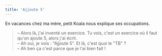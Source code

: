 ```yaml
---
title: 'Ajjoute 5'
---
```


En vacances chez ma mère, petit Koala nous explique ses occupations.

> – Alors là, j'ai inventé un exercice. Tu vois, c'est un exercice où il faut qu'on ajoute 5, alors j'ai écrit.  
> – Ah oui, je vois : "Ajjoute 5". Et là, c'est quoi le "TB" ?  
> – Ah ben ça c'est parce que je l'ai bien fait !
